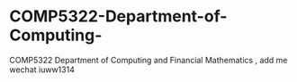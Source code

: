 # COMP5322-Department-of-Computing-
COMP5322 Department of Computing and Financial Mathematics , add me wechat iuww1314
